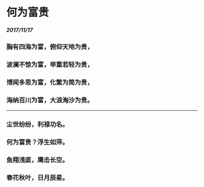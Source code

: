 <style>
  .page-header>a{display:none;}
  .site-footer{display:none;}
</style>
# 何为富贵
##### 2017/11/17
### 胸有四海为富，俯仰天地为贵，
### 波澜不惊为富，举重若轻为贵，
### 博闻多思为富，化繁为简为贵，
### 海纳百川为富，大浪淘沙为贵。
---
### 尘世纷纷，利禄功名。
### 何为富贵？浮生如萍。
### 鱼翔浅底，鹰击长空。
### 春花秋叶，日月辰星。

